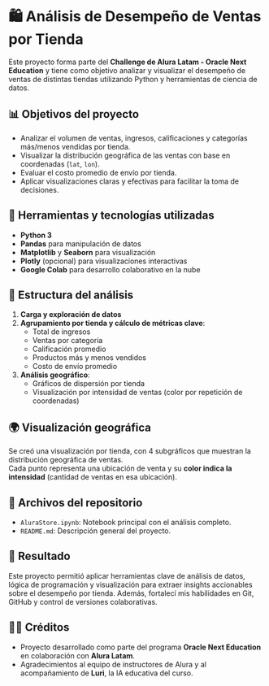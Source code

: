 # 🛍️ Análisis de Desempeño de Ventas por Tienda

Este proyecto forma parte del **Challenge de Alura Latam - Oracle Next Education** y tiene como objetivo analizar y visualizar el desempeño de ventas de distintas tiendas utilizando Python y herramientas de ciencia de datos.

## 📊 Objetivos del proyecto

- Analizar el volumen de ventas, ingresos, calificaciones y categorías más/menos vendidas por tienda.
- Visualizar la distribución geográfica de las ventas con base en coordenadas (`lat`, `lon`).
- Evaluar el costo promedio de envío por tienda.
- Aplicar visualizaciones claras y efectivas para facilitar la toma de decisiones.

## 🧰 Herramientas y tecnologías utilizadas

- **Python 3**
- **Pandas** para manipulación de datos
- **Matplotlib** y **Seaborn** para visualización
- **Plotly** (opcional) para visualizaciones interactivas
- **Google Colab** para desarrollo colaborativo en la nube

## 📌 Estructura del análisis

1. **Carga y exploración de datos**
2. **Agrupamiento por tienda y cálculo de métricas clave**:
   - Total de ingresos
   - Ventas por categoría
   - Calificación promedio
   - Productos más y menos vendidos
   - Costo de envío promedio
3. **Análisis geográfico**:
   - Gráficos de dispersión por tienda
   - Visualización por intensidad de ventas (color por repetición de coordenadas)

## 🌍 Visualización geográfica

Se creó una visualización por tienda, con 4 subgráficos que muestran la distribución geográfica de ventas.  
Cada punto representa una ubicación de venta y su **color indica la intensidad** (cantidad de ventas en esa ubicación).

## 📁 Archivos del repositorio

- `AluraStore.ipynb`: Notebook principal con el análisis completo.
- `README.md`: Descripción general del proyecto.

## 🚀 Resultado

Este proyecto permitió aplicar herramientas clave de análisis de datos, lógica de programación y visualización para extraer insights accionables sobre el desempeño por tienda. Además, fortalecí mis habilidades en Git, GitHub y control de versiones colaborativas.

## 👨‍🏫 Créditos

- Proyecto desarrollado como parte del programa **Oracle Next Education** en colaboración con **Alura Latam**.
- Agradecimientos al equipo de instructores de Alura y al acompañamiento de **Luri**, la IA educativa del curso.
